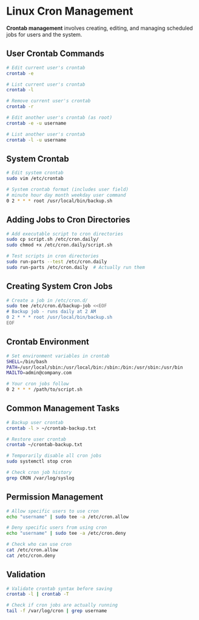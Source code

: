 # Linux Cron Management

**Crontab management** involves creating, editing, and managing scheduled jobs for users and the system.

## User Crontab Commands

```bash
# Edit current user's crontab
crontab -e

# List current user's crontab
crontab -l

# Remove current user's crontab
crontab -r

# Edit another user's crontab (as root)
crontab -e -u username

# List another user's crontab
crontab -l -u username
```

## System Crontab

```bash
# Edit system crontab
sudo vim /etc/crontab

# System crontab format (includes user field)
# minute hour day month weekday user command
0 2 * * * root /usr/local/bin/backup.sh
```

## Adding Jobs to Cron Directories

```bash
# Add executable script to cron directories
sudo cp script.sh /etc/cron.daily/
sudo chmod +x /etc/cron.daily/script.sh

# Test scripts in cron directories
sudo run-parts --test /etc/cron.daily
sudo run-parts /etc/cron.daily  # Actually run them
```

## Creating System Cron Jobs

```bash
# Create a job in /etc/cron.d/
sudo tee /etc/cron.d/backup-job <<EOF
# Backup job - runs daily at 2 AM
0 2 * * * root /usr/local/bin/backup.sh
EOF
```

## Crontab Environment

```bash
# Set environment variables in crontab
SHELL=/bin/bash
PATH=/usr/local/sbin:/usr/local/bin:/sbin:/bin:/usr/sbin:/usr/bin
MAILTO=admin@company.com

# Your cron jobs follow
0 2 * * * /path/to/script.sh
```

## Common Management Tasks

```bash
# Backup user crontab
crontab -l > ~/crontab-backup.txt

# Restore user crontab
crontab ~/crontab-backup.txt

# Temporarily disable all cron jobs
sudo systemctl stop cron

# Check cron job history
grep CRON /var/log/syslog
```

## Permission Management

```bash
# Allow specific users to use cron
echo "username" | sudo tee -a /etc/cron.allow

# Deny specific users from using cron
echo "username" | sudo tee -a /etc/cron.deny

# Check who can use cron
cat /etc/cron.allow
cat /etc/cron.deny
```

## Validation

```bash
# Validate crontab syntax before saving
crontab -l | crontab -T

# Check if cron jobs are actually running
tail -f /var/log/cron | grep username
```